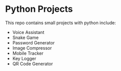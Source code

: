 # Python Projects

This repo contains small projects with python include:
- Voice Assistant
- Snake Game
- Password Generator
- Image Compressor
- Mobile Tracker
- Key Logger
- QR Code Generator
